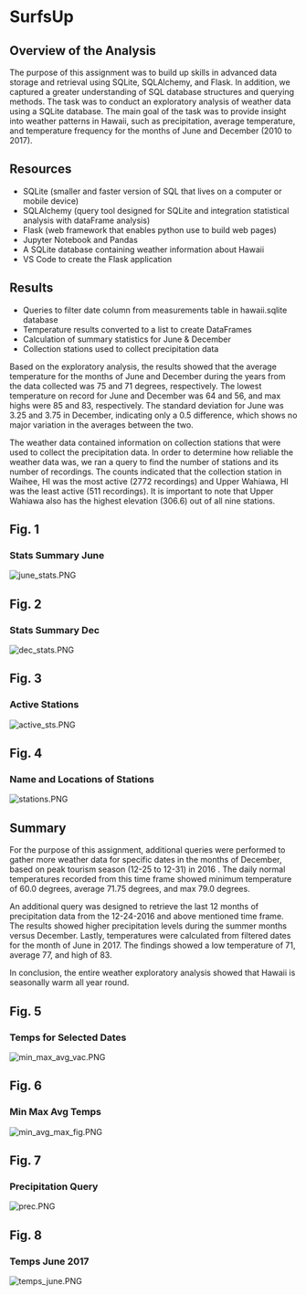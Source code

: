 # SurfsUp

## Overview of the Analysis

The purpose of this assignment was to build up skills in advanced data storage and retrieval using SQLite, SQLAlchemy, and Flask. In addition, we captured a greater understanding of SQL database structures and querying methods. The task was to conduct an exploratory analysis of weather data using a SQLite database. The main goal of the task was to provide insight into weather patterns in Hawaii, such as precipitation, average temperature, and temperature frequency for the months of June and December  (2010 to 2017). 


## Resources

- SQLite (smaller and faster version of SQL that lives on a computer or mobile device)
- SQLAlchemy (query tool designed for SQLite and integration statistical analysis with dataFrame analysis)
- Flask (web framework that enables python use to build web pages)
- Jupyter Notebook and Pandas
- A SQLite database containing weather information about Hawaii
- VS Code to create the Flask application


## Results

- Queries to filter date column from measurements table in hawaii.sqlite database 
- Temperature results converted to a list to create DataFrames
- Calculation of summary statistics for June & December
- Collection stations used to collect precipitation data

Based on the exploratory analysis, the results showed that the average temperature for the months of June and December during the years from the data collected was 75 and 71 degrees, respectively. The lowest temperature on record for June and December was 64 and 56, and max highs were 85 and 83, respectively. The standard deviation for June was 3.25 and 3.75 in December, indicating only a 0.5 difference, which shows no major variation in the averages between the two. 

The weather data contained information on collection stations that were used to collect the precipitation data. In order to determine how reliable the weather data was, we ran a query to find the number of stations and its number of recordings. The counts indicated that the collection station in Waihee, HI was the most active (2772 recordings) and Upper Wahiawa, HI was the least active (511 recordings). It is important to note that Upper Wahiawa also has the highest elevation (306.6) out of all nine stations.

## Fig. 1

### Stats Summary June
![june_stats.PNG](Resources/june_stats.png)

## Fig. 2

### Stats Summary Dec
![dec_stats.PNG](Resources/dec_stats.png)

## Fig. 3

### Active Stations 
![active_sts.PNG](Resources/active_sts.png)

## Fig. 4

### Name and Locations of Stations
![stations.PNG](Resources/stations.png)


## Summary

For the purpose of this assignment, additional queries were performed to gather more weather data for specific dates in the months of December, based on peak tourism season (12-25 to 12-31) in 2016 . The daily normal temperatures recorded from this time frame showed minimum  temperature of 60.0 degrees, average 71.75 degrees, and max 79.0 degrees.

An additional query was designed to retrieve the last 12 months of precipitation data from the 12-24-2016 and above mentioned time frame. The results showed higher precipitation levels during the summer months versus December. Lastly, temperatures were calculated from filtered dates for the month of June in 2017. The findings showed a low temperature of 71, average 77, and high of 83.

In conclusion, the entire weather exploratory analysis showed that Hawaii is seasonally warm all year round. 

## Fig. 5

### Temps for Selected Dates
![min_max_avg_vac.PNG](Resources/min_max_avg_vac.png)

## Fig. 6

### Min Max Avg Temps
![min_avg_max_fig.PNG](Resources/min_avg_max_fig.png)

## Fig. 7

### Precipitation Query
![prec.PNG](Resources/prec.png)


## Fig. 8

### Temps June 2017
![temps_june.PNG](Resources/temps_june.png)




